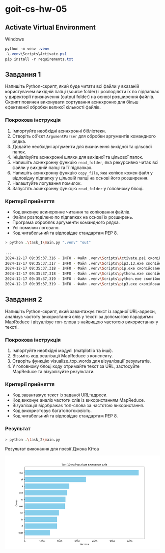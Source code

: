 # goit-cs-hw-05

## Activate Virtual Environment

Windows

```powershell
python -m venv .venv
.\.venv\Scripts\Activate.ps1
pip install -r requirements.txt
```

## Завдання 1

Напишіть Python-скрипт, який буде читати всі файли у вказаній користувачем вихідній папці (source folder) і розподіляти їх по підпапках у директорії призначення (output folder) на основі розширення файлів. Скрипт повинен виконувати сортування асинхронно для більш ефективної обробки великої кількості файлів.



### Покрокова інструкція

1. Імпортуйте необхідні асинхронні бібліотеки.
1. Створіть об'єкт `ArgumentParser` для обробки аргументів командного рядка.
1. Додайте необхідні аргументи для визначення вихідної та цільової папок.
1. Ініціалізуйте асинхронні шляхи для вихідної та цільової папок.
1. Напишіть асинхронну функцію `read_folder`, яка рекурсивно читає всі файли у вихідній папці та її підпапках.
1. Напишіть асинхронну функцію `copy_file`, яка копіює кожен файл у відповідну підпапку у цільовій папці на основі його розширення.
1. Налаштуйте логування помилок.
1. Запустіть асинхронну функцію `read_folder` у головному блоці.


### Критерії прийняття

- Код виконує асинхронне читання та копіювання файлів.
- Файли розподілено по підпапках на основі їх розширень.
- Програма обробляє аргументи командного рядка.
- Усі помилки логовано.
- Код читабельний та відповідає стандартам PEP 8.

```bash
> python .\task_1\main.py ".venv" "out"

...
2024-12-17 09:35:37,316 - INFO - Файл .venv\Scripts\Activate.ps1 скопійовано до out\ps1\Activate.ps1
2024-12-17 09:35:37,317 - INFO - Файл .venv\Scripts\pip3.13.exe скопійовано до out\exe\pip3.13.exe
2024-12-17 09:35:37,318 - INFO - Файл .venv\Scripts\pip.exe скопійовано до out\exe\pip.exe
2024-12-17 09:35:37,318 - INFO - Файл .venv\Scripts\pythonw.exe скопійовано до out\exe\pythonw.exe
2024-12-17 09:35:37,319 - INFO - Файл .venv\Scripts\python.exe скопійовано до out\exe\python.exe
2024-12-17 09:35:37,319 - INFO - Файл .venv\Scripts\pip3.exe скопійовано до out\exe\pip3.exe
```

## Завдання 2

Напишіть Python-скрипт, який завантажує текст із заданої URL-адреси, аналізує частоту використання слів у тексті за допомогою парадигми MapReduce і візуалізує топ-слова з найвищою частотою використання у тексті.


### Покрокова інструкція

1. Імпортуйте необхідні модулі (matplotlib та інші).
1. Візьміть код реалізації MapReduce з конспекту.
1. Створіть функцію visualize_top_words для візуалізації результатів.
1. У головному блоці коду отримайте текст за URL, застосуйте MapReduce та візуалізуйте результати.

### Критерії прийняття

- Код завантажує текст із заданої URL-адреси.
- Код виконує аналіз частоти слів із використанням MapReduce.
- Візуалізація відображає топ-слова за частотою використання.
- Код використовує багатопотоковість.
- Код читабельний та відповідає стандартам PEP 8.

### Результат

```bash
> python .\task_2\main.py
```

Результат виконання для поезії Джона Кітса

![Top 10](./task_2/Figure_1.png "Top 10")
